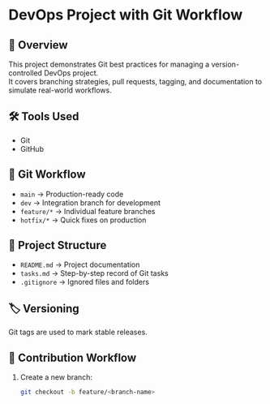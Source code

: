 # DevOps Project with Git Workflow

## 📌 Overview
This project demonstrates Git best practices for managing a version-controlled DevOps project.  
It covers branching strategies, pull requests, tagging, and documentation to simulate real-world workflows.

## 🛠 Tools Used
- Git
- GitHub

## 🚀 Git Workflow
- `main` → Production-ready code  
- `dev` → Integration branch for development  
- `feature/*` → Individual feature branches  
- `hotfix/*` → Quick fixes on production  

## 📂 Project Structure
- `README.md` → Project documentation  
- `tasks.md` → Step-by-step record of Git tasks  
- `.gitignore` → Ignored files and folders  

## 🏷 Versioning
Git tags are used to mark stable releases.

## 🤝 Contribution Workflow
1. Create a new branch:  
   ```bash
   git checkout -b feature/<branch-name>
